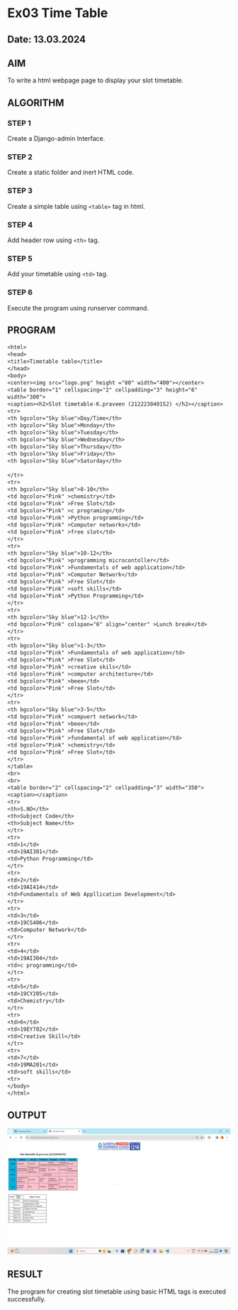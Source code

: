 # Ex03 Time Table
## Date: 13.03.2024

## AIM
To write a html webpage page to display your slot timetable.

## ALGORITHM
### STEP 1
Create a Django-admin Interface.

### STEP 2
Create a static folder and inert HTML code.

### STEP 3
Create a simple table using ```<table>``` tag in html.

### STEP 4
Add header row using ```<th>``` tag.

### STEP 5
Add your timetable using ```<td>``` tag.

### STEP 6
Execute the program using runserver command.

## PROGRAM
```
<html>
<head>
<title>Timetable table</title>
</head>
<body>
<center><img src="logo.png" height ="80" width="400"></center>
<table border="1" cellspacing="2" cellpadding="3" height="6" width="300">
<caption><h2>Slot timetable-K.praveen (212223040152) </h2></caption>
<tr>
<th bgcolor="Sky blue">Day/Time</th>
<th bgcolor="Sky blue">Monday</th>
<th bgcolor="Sky blue">Tuesday</th>
<th bgcolor="Sky blue">Wednesday</th>
<th bgcolor="Sky blue">Thursday</th>
<th bgcolor="Sky blue">Friday</th>
<th bgcolor="Sky blue">Saturday</th>

</tr>
<tr>
<th bgcolor="Sky blue">8-10</th>
<td bgcolor="Pink" >chemistry</td>
<td bgcolor="Pink" >Free Slot</td>
<td bgcolor="Pink" >c programing</td>
<td bgcolor="Pink" >Python programming</td>
<td bgcolor="Pink" >Computer networks</td>
<td bgcolor="Pink" >free slot</td>
</tr>
<tr>
<th bgcolor="Sky blue">10-12</th>
<td bgcolor="Pink" >programming microcontoller</td>
<td bgcolor="Pink" >Fundamentals of web application</td>
<td bgcolor="Pink" >Computer Network</td>
<td bgcolor="Pink" >Free Slot</td>
<td bgcolor="Pink" >soft skills</td>
<td bgcolor="Pink" >Python Programming</td>
</tr>
<tr>
<th bgcolor="Sky blue">12-1</th>
<td bgcolor="Pink" colspan="6" align="center" >Lunch break</td>
</tr>
<tr>
<th bgcolor="Sky blue">1-3</th>
<td bgcolor="Pink" >Fundamentals of web application</td>
<td bgcolor="Pink" >Free Slot</td>
<td bgcolor="Pink" >creative skils</td>
<td bgcolor="Pink" >computer architecture</td>
<td bgcolor="Pink" >beee</td>
<td bgcolor="Pink" >Free Slot</td>
</tr>
<tr>
<th bgcolor="Sky blue">3-5</th>
<td bgcolor="Pink" >compuert network</td>
<td bgcolor="Pink" >beee</td>
<td bgcolor="Pink" >Free Slot</td>
<td bgcolor="Pink" >fundamental of web application</td>
<td bgcolor="Pink" >chemistry</td>
<td bgcolor="Pink" >Free Slot</td>
</tr>
</table>
<br>
<br>
<table border="2" cellspacing="2" cellpadding="3" width="350">
<caption></caption>
<tr>
<th>S.NO</th>
<th>Subject Code</th>
<th>Subject Name</th>
</tr>
<tr>
<td>1</td>
<td>19AI301</td>
<td>Python Programming</td>
</tr>
<tr>
<td>2</td>
<td>19AI414</td>
<td>Fundamentals of Web Appllication Development</td>
</tr>
<tr>
<td>3</td>
<td>19CS406</td>
<td>Computer Network</td>
</tr>
<tr>
<td>4</td>
<td>19AI304</td>
<td>c programming</td>
</tr>
<tr>
<td>5</td>
<td>19CY205</td>
<td>Chemistry</td>
</tr>
<tr>
<td>6</td>
<td>19EY702</td>
<td>Creative Skill</td>
</tr>
<tr>
<td>7</td>
<td>19MA201</td>
<td>soft skills</td>
<tr>
</body>
</html>
```

## OUTPUT
![alt text](image-2.png)


## RESULT
The program for creating slot timetable using basic HTML tags is executed successfully.
